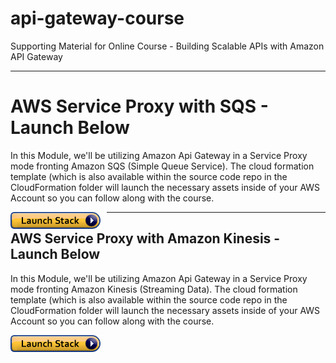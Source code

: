 # api-gateway-course
Supporting Material for Online Course - Building Scalable APIs with Amazon API Gateway

---
# AWS Service Proxy with SQS - Launch Below

In this Module, we'll be utilizing Amazon Api Gateway in a Service Proxy mode fronting Amazon SQS (Simple Queue Service).  The cloud formation template (which is also available within the source code repo in the CloudFormation folder will launch the necessary assets inside of your AWS Account so you can follow along with the course.

[<img src="./images/cloudformation-launch-stack.png"
     alt="Cloud Formation Launch Stack with SQS Proxy"
     style="float: left; margin-right: 10px;" />](https://console.aws.amazon.com/cloudformation/home?region=us-east-1#/stacks/new?stackName=SQS-Proxy&templateURL=https://s3.amazonaws.com/cloudbedrock-artifacts/sqs-proxy.yml
)

---
## AWS Service Proxy with Amazon Kinesis - Launch Below
In this Module, we'll be utilizing Amazon Api Gateway in a Service Proxy mode fronting Amazon Kinesis (Streaming Data).   The cloud formation template (which is also available within the source code repo in the CloudFormation folder will launch the necessary assets inside of your AWS Account so you can follow along with the course.


[<img src="./images/cloudformation-launch-stack.png"
     alt="Cloud Formation Launch Stack with SQS Proxy"
     style="float: left; margin-right: 10px;" />](https://console.aws.amazon.com/cloudformation/home?region=us-east-1#/stacks/new?stackName=Kinesis-Proxy&templateURL=https://s3.amazonaws.com/cloudbedrock-artifacts/kinesis-proxy.yml)
